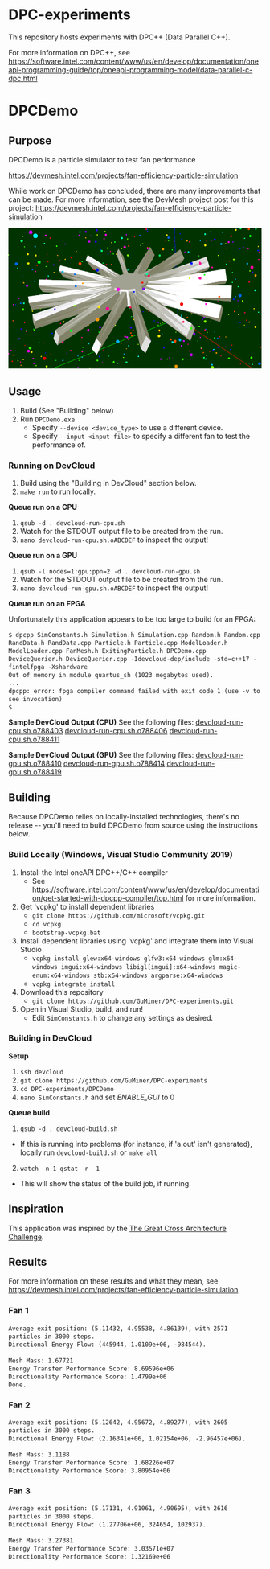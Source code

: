 # DPC-experiments
This repository hosts experiments with DPC++ (Data Parallel C++).

For more information on DPC++, see https://software.intel.com/content/www/us/en/develop/documentation/oneapi-programming-guide/top/oneapi-programming-model/data-parallel-c-dpc.html

# DPCDemo
## Purpose
DPCDemo is a particle simulator to test fan performance

https://devmesh.intel.com/projects/fan-efficiency-particle-simulation

While work on DPCDemo has concluded, there are many improvements that can be made. For more information, see the DevMesh project post for this project: https://devmesh.intel.com/projects/fan-efficiency-particle-simulation

![Status Image](./status-V3.PNG "Status Image")

## Usage
1. Build (See "Building" below)
2. Run `DPCDemo.exe`
   - Specify `--device <device_type>` to use a different device. 
   - Specify `--input <input-file>` to specify a different fan to test the performance of.

### Running on DevCloud
1. Build using the "Building in DevCloud" section below.
2. `make run` to run locally.

**Queue run on a CPU**
1. `qsub -d . devcloud-run-cpu.sh`
2. Watch for the STDOUT output file to be created from the run.
3. `nano devcloud-run-cpu.sh.oABCDEF` to inspect the output!

**Queue run on a GPU**
1. `qsub -l nodes=1:gpu:ppn=2 -d . devcloud-run-gpu.sh`
2. Watch for the STDOUT output file to be created from the run.
3. `nano devcloud-run-gpu.sh.oABCDEF` to inspect the output!

**Queue run on an FPGA**

Unfortunately this application appears to be too large to build for an FPGA:
```
$ dpcpp SimConstants.h Simulation.h Simulation.cpp Random.h Random.cpp RandData.h RandData.cpp Particle.h Particle.cpp ModelLoader.h ModelLoader.cpp FanMesh.h ExitingParticle.h DPCDemo.cpp DeviceQuerier.h DeviceQuerier.cpp -Idevcloud-dep/include -std=c++17 -fintelfpga -Xshardware
Out of memory in module quartus_sh (1023 megabytes used).
...
dpcpp: error: fpga compiler command failed with exit code 1 (use -v to see invocation)
$
```

**Sample DevCloud Output (CPU)**
See the following files:
[devcloud-run-cpu.sh.o788403](devcloud-gpu-cpu-output/devcloud-run-cpu.sh.o788403)
[devcloud-run-cpu.sh.o788406](devcloud-gpu-cpu-output/devcloud-run-cpu.sh.o788406)
[devcloud-run-cpu.sh.o788411](devcloud-gpu-cpu-output/devcloud-run-cpu.sh.o788411)


**Sample DevCloud Output (GPU)**
See the following files:
[devcloud-run-gpu.sh.o788410](devcloud-gpu-cpu-output/devcloud-run-gpu.sh.o788410)
[devcloud-run-gpu.sh.o788414](devcloud-gpu-cpu-output/devcloud-run-gpu.sh.o788414)
[devcloud-run-gpu.sh.o788419](devcloud-gpu-cpu-output/devcloud-run-gpu.sh.o788419)

## Building
Because DPCDemo relies on locally-installed technologies, there's no release -- you'll need to build DPCDemo from source using the instructions below.

### Build Locally (Windows, Visual Studio Community 2019)
1. Install the Intel oneAPI DPC++/C++ compiler
   - See https://software.intel.com/content/www/us/en/develop/documentation/get-started-with-dpcpp-compiler/top.html for more information.
2. Get 'vcpkg' to install dependent libraries
   - `git clone https://github.com/microsoft/vcpkg.git`
   - `cd vcpkg`
   - `bootstrap-vcpkg.bat`
3. Install dependent libraries using 'vcpkg' and integrate them into Visual Studio
   - `vcpkg install glew:x64-windows glfw3:x64-windows glm:x64-windows imgui:x64-windows libigl[imgui]:x64-windows magic-enum:x64-windows stb:x64-windows argparse:x64-windows`
   - `vcpkg integrate install`
4. Download this repository
   - `git clone https://github.com/GuMiner/DPC-experiments.git`
5. Open in Visual Studio, build, and run!
   - Edit `SimConstants.h` to change any settings as desired.

### Building in DevCloud 
**Setup**
1. `ssh devcloud`
2. `git clone https://github.com/GuMiner/DPC-experiments`
3. `cd DPC-experiments/DPCDemo`
4. `nano SimConstants.h` and set *ENABLE_GUI* to 0

**Queue build**
1. `qsub -d . devcloud-build.sh`
- If this is running into problems (for instance, if 'a.out' isn't generated), locally run `devcloud-build.sh` or `make all`
2. `watch -n 1 qstat -n -1`
- This will show the status of the build job, if running.

## Inspiration
This application was inspired by the [The Great Cross Architecture Challenge](https://www.codeproject.com/Competitions/1098/The-Great-Cross-Architecture-Challenge).

## Results
For more information on these results and what they mean, see https://devmesh.intel.com/projects/fan-efficiency-particle-simulation
### Fan 1
```
Average exit position: (5.11432, 4.95538, 4.86139), with 2571 particles in 3000 steps.
Directional Energy Flow: (445944, 1.0109e+06, -984544).

Mesh Mass: 1.67721
Energy Transfer Performance Score: 8.69596e+06
Directionality Performance Score: 1.4799e+06
Done.
``` 

### Fan 2
```
Average exit position: (5.12642, 4.95672, 4.89277), with 2605 particles in 3000 steps.
Directional Energy Flow: (2.16341e+06, 1.02154e+06, -2.96457e+06).

Mesh Mass: 3.1188
Energy Transfer Performance Score: 1.68226e+07
Directionality Performance Score: 3.80954e+06
```

### Fan 3
```
Average exit position: (5.17131, 4.91061, 4.90695), with 2616 particles in 3000 steps.
Directional Energy Flow: (1.27706e+06, 324654, 102937).

Mesh Mass: 3.27381
Energy Transfer Performance Score: 3.03571e+07
Directionality Performance Score: 1.32169e+06
```
